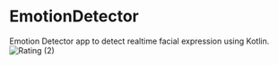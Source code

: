 # EmotionDetector
Emotion Detector app to detect realtime facial expression using Kotlin.
![Rating (2)](https://github.com/kajendra10/EmotionDetector/assets/84381668/e4453a98-aca5-4604-b7c1-f0fe376272b9)
